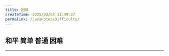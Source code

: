 ```yaml
---
title: 困难
createTime: 2025/03/08 11:49:37
permalink: /JavaNotes/Difficulty/
---
```

## 和平 简单 普通 **困难**
---